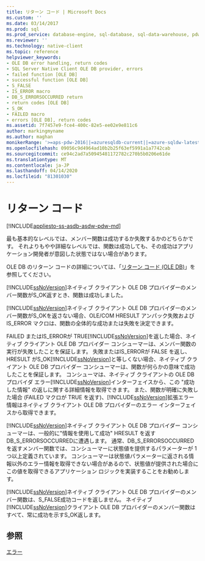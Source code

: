 ```yaml
---
title: リターン コード | Microsoft Docs
ms.custom: ''
ms.date: 03/14/2017
ms.prod: sql
ms.prod_service: database-engine, sql-database, sql-data-warehouse, pdw
ms.reviewer: ''
ms.technology: native-client
ms.topic: reference
helpviewer_keywords:
- OLE DB error handling, return codes
- SQL Server Native Client OLE DB provider, errors
- failed function [OLE DB]
- successful function [OLE DB]
- S_FALSE
- IS_ERROR macro
- DB_S_ERRORSOCCURRED return
- return codes [OLE DB]
- S_OK
- FAILED macro
- errors [OLE DB], return codes
ms.assetid: 7f7457e9-fce4-400c-82e5-ee02e9e811c6
author: markingmyname
ms.author: maghan
monikerRange: '>=aps-pdw-2016||=azuresqldb-current||=azure-sqldw-latest||>=sql-server-2016||=sqlallproducts-allversions||>=sql-server-linux-2017||=azuresqldb-mi-current'
ms.openlocfilehash: 09056c9d4964ad10b2b25f63ef5991a1a7742cab
ms.sourcegitcommit: ce94c2ad7a50945481172782c270b5b0206e61de
ms.translationtype: MT
ms.contentlocale: ja-JP
ms.lasthandoff: 04/14/2020
ms.locfileid: "81301030"
---
```

# <a name="return-codes"></a>リターン コード
[!INCLUDE[appliesto-ss-asdb-asdw-pdw-md](../../includes/appliesto-ss-asdb-asdw-pdw-md.md)]

  最も基本的なレベルでは、メンバー関数は成功するか失敗するかのどちらかです。 それよりもやや詳細なレベルでは、関数は成功しても、その成功はアプリケーション開発者が意図した状態ではない場合があります。  
  
 OLE DB のリターン コードの詳細については、「[リターン コード (OLE DB)](https://go.microsoft.com/fwlink/?LinkId=101631)」を参照してください。  
  
 [!INCLUDE[ssNoVersion](../../includes/ssnoversion-md.md)]ネイティブ クライアント OLE DB プロバイダーのメンバー関数がS_OK返すとき、関数は成功しました。  
  
 [!INCLUDE[ssNoVersion](../../includes/ssnoversion-md.md)]ネイティブ クライアント OLE DB プロバイダーのメンバー関数がS_OKを返さない場合、OLE/COM HRESULT アンパック失敗およびIS_ERROR マクロは、関数の全体的な成功または失敗を決定できます。  
  
 FAILED またはIS_ERRORが TRUE[!INCLUDE[ssNoVersion](../../includes/ssnoversion-md.md)]を返した場合、ネイティブ クライアント OLE DB プロバイダー コンシューマーは、メンバー関数の実行が失敗したことを保証します。 失敗またはIS_ERRORが FALSE を返し、HRESULT がS_OK[!INCLUDE[ssNoVersion](../../includes/ssnoversion-md.md)]と等しくない場合、ネイティブ クライアント OLE DB プロバイダー コンシューマーは、関数が何らかの意味で成功したことを保証します。 コンシューマは、ネイティブ クライアントの OLE DB プロバイダ エラー[!INCLUDE[ssNoVersion](../../includes/ssnoversion-md.md)]インターフェイスから、この "成功した情報" の返しに関する詳細情報を取得できます。 また、関数が明確に失敗した場合 (FAILED マクロが TRUE を返す)、[!INCLUDE[ssNoVersion](../../includes/ssnoversion-md.md)]拡張エラー情報はネイティブ クライアント OLE DB プロバイダーのエラー インターフェイスから取得できます。  
  
 [!INCLUDE[ssNoVersion](../../includes/ssnoversion-md.md)]ネイティブ クライアント OLE DB プロバイダー コンシューマーは、一般的に"情報を使用して成功" HRESULT を返すDB_S_ERRORSOCCURREDに遭遇します。 通常、DB_S_ERRORSOCCURRED を返すメンバー関数では、コンシューマーに状態値を提供するパラメーターが 1 つ以上定義されています。 コンシューマーは状態値パラメーターに返される情報以外のエラー情報を取得できない場合があるので、状態値が提供された場合にこの値を取得できるアプリケーション ロジックを実装することをお勧めします。  
  
 [!INCLUDE[ssNoVersion](../../includes/ssnoversion-md.md)]ネイティブ クライアント OLE DB プロバイダーのメンバー関数は、S_FALSE成功コードを返しません。 ネイティブ[!INCLUDE[ssNoVersion](../../includes/ssnoversion-md.md)]クライアント OLE DB プロバイダーのメンバー関数はすべて、常に成功を示すS_OK返します。  
  
## <a name="see-also"></a>参照  
 [エラー](../../relational-databases/native-client-ole-db-errors/errors.md)  
  
  
